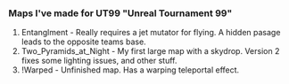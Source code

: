 ### Maps I've made for UT99 "Unreal Tournament 99"
1. Entanglment - Really requires a jet mutator for flying.  A hidden pasage leads to the opposite teams base.
2. Two_Pyramids_at_Night - My first large map with a skydrop. Version 2 fixes some lighting issues, and other stuff.
3. !Warped - Unfinished map. Has a warping teleportal effect.
